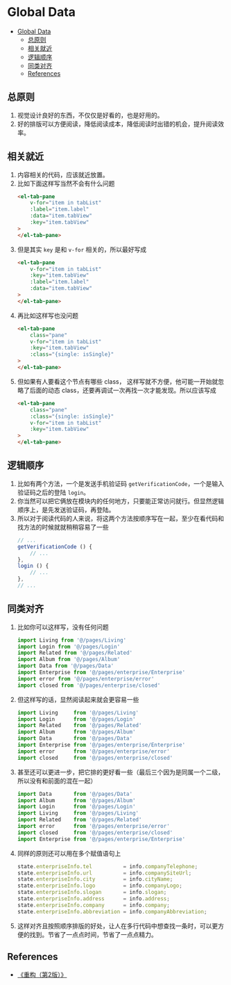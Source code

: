 # Global Data

<!-- TOC -->

- [Global Data](#global-data)
    - [总原则](#总原则)
    - [相关就近](#相关就近)
    - [逻辑顺序](#逻辑顺序)
    - [同类对齐](#同类对齐)
    - [References](#references)

<!-- /TOC -->


## 总原则
1. 视觉设计良好的东西，不仅仅是好看的，也是好用的。
2. 好的排版可以方便阅读，降低阅读成本，降低阅读时出错的机会，提升阅读效率。


## 相关就近
1. 内容相关的代码，应该就近放置。
2. 比如下面这样写当然不会有什么问题
    ```html
    <el-tab-pane 
        v-for="item in tabList" 
        :label="item.label" 
        :data="item.tabView"
        :key="item.tabView"
    >
    </el-tab-pane>
    ```
3. 但是其实 `key` 是和 `v-for` 相关的，所以最好写成
    ```html
    <el-tab-pane 
        v-for="item in tabList" 
        :key="item.tabView"
        :label="item.label" 
        :data="item.tabView"
    >
    </el-tab-pane>
    ```
4. 再比如这样写也没问题
    ```html
    <el-tab-pane 
        class="pane"
        v-for="item in tabList" 
        :key="item.tabView"
        :class="{single: isSingle}"
    >
    </el-tab-pane>
    ```
5. 但如果有人要看这个节点有哪些 class， 这样写就不方便，他可能一开始就忽略了后面的动态 class，还要再调试一次再找一次才能发现。所以应该写成
    ```html
    <el-tab-pane 
        class="pane"
        :class="{single: isSingle}"
        v-for="item in tabList" 
        :key="item.tabView"
    >
    </el-tab-pane>
    ```


## 逻辑顺序
1. 比如有两个方法，一个是发送手机验证码 `getVerificationCode`，一个是输入验证码之后的登陆 `login`。
2. 你当然可以把它俩放在模块内的任何地方，只要能正常访问就行。但显然逻辑顺序上，是先发送验证码，再登陆。
3. 所以对于阅读代码的人来说，将这两个方法按顺序写在一起，至少在看代码和找方法的时候就就稍稍容易了一些
    ```js
    // ...
    getVerificationCode () {
        // ...
    },
    login () {
        // ...
    },
    // ...
    ```


## 同类对齐
1. 比如你可以这样写，没有任何问题
    ```js
    import Living from '@/pages/Living'
    import Login from '@/pages/Login'
    import Related from '@/pages/Related'
    import Album from '@/pages/Album'
    import Data from '@/pages/Data'
    import Enterprise from '@/pages/enterprise/Enterprise'
    import error from '@/pages/enterprise/error'
    import closed from '@/pages/enterprise/closed'
    ```
2. 但这样写的话，显然阅读起来就会更容易一些
    ```js
    import Living     from '@/pages/Living'
    import Login      from '@/pages/Login'
    import Related    from '@/pages/Related'
    import Album      from '@/pages/Album'
    import Data       from '@/pages/Data'
    import Enterprise from '@/pages/enterprise/Enterprise'
    import error      from '@/pages/enterprise/error'
    import closed     from '@/pages/enterprise/closed'
    ```
3. 甚至还可以更进一步，把它排的更好看一些（最后三个因为是同属一个二级，所以没有和前面的混在一起）
    ```js
    import Data       from '@/pages/Data'
    import Album      from '@/pages/Album'
    import Login      from '@/pages/Login'
    import Living     from '@/pages/Living'
    import Related    from '@/pages/Related'
    import error      from '@/pages/enterprise/error'
    import closed     from '@/pages/enterprise/closed'
    import Enterprise from '@/pages/enterprise/Enterprise'
    ```
4. 同样的原则还可以用在多个赋值语句上
    ```js
    state.enterpriseInfo.tel          = info.companyTelephone;
    state.enterpriseInfo.url          = info.companySiteUrl;
    state.enterpriseInfo.city         = info.cityName;
    state.enterpriseInfo.logo         = info.companyLogo;
    state.enterpriseInfo.slogan       = info.slogan;
    state.enterpriseInfo.address      = info.address;
    state.enterpriseInfo.company      = info.company;
    state.enterpriseInfo.abbreviation = info.companyAbbreviation;
    ```
5. 这样对齐且按照顺序排版的好处，让人在多行代码中想查找一条时，可以更方便的找到。节省了一点点时间，节省了一点点精力。



















































## References
* [《重构（第2版）》](https://book.douban.com/subject/33400354/)
